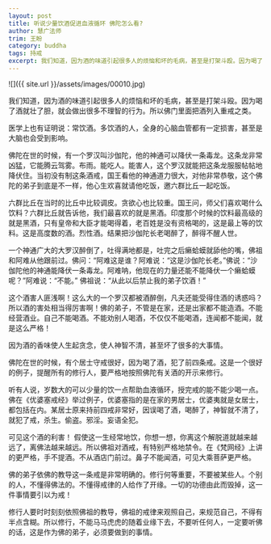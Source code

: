```yaml
---
layout: post
title: 听说少量饮酒促进血液循环 佛陀怎么看?
author: 慧广法师
trim: 王盼
category: buddha
tags: 持戒
excerpt: 我们知道，因为酒的味道引起很多人的烦恼和坏的毛病，甚至是打架斗殴。因为喝了酒就壮了胆，就会做出很多不理智的行为。所以佛门里面把酒列入重戒之类。
---
```


![]({{ site.url }}/assets/images/00010.jpg)

我们知道，因为酒的味道引起很多人的烦恼和坏的毛病，甚至是打架斗殴。因为喝了酒就壮了胆，就会做出很多不理智的行为。所以佛门里面把酒列入重戒之类。

医学上也有证明说：常饮酒。多饮酒的人，全身的心脑血管都有一定损害，甚至是大脑也会受到影响。

佛陀在世的时候，有一个罗汉叫沙伽陀，他的神通可以降伏一条毒龙。这条龙非常凶猛，它能腾云驾雾。布雨。能吃人。能害人，这个罗汉就能把这条龙服服帖帖地降伏住。当初没有制这条酒戒，国王看他的神通道力很大，对他非常恭敬，这个佛陀的弟子到底是不一样，他心生欢喜就请他吃饭，邀六群比丘一起吃饭。

六群比丘在当时的比丘中比较调皮。贪欲心也比较重。国王问，师父们喜欢喝什么饮料？六群比丘就告诉他，我们最喜欢的就是黑酒。印度那个时候的饮料最高级的就是黑酒，只有皇帝和大臣才能喝得着，老百姓是没有资格喝的，这是最上等的饮料。这是高度数的酒。烈性酒。结果把沙伽陀长老喝醉了，醉得不醒人世。

一个神通广大的大罗汉醉倒了，吐得满地都是，吐完之后癞蛤蟆就舔他的嘴，佛祖和阿难从他跟前过。佛问：“阿难这是谁？阿难说：“这是沙伽陀长老。”佛说：“沙伽陀他的神通能降伏一条毒龙。阿难呐，他现在的力量还能不能降伏一个癞蛤蟆呢？”阿难说：“不能。” 佛祖说：“从此以后禁止我的弟子饮酒！”

这个酒害人匪浅啊！这么大的一个罗汉都被酒醉倒，凡夫还能受得住酒的诱惑吗？所以酒的害处相当得厉害啊！佛的弟子，不管是在家，还是出家都不能造酒。不能经营酒业。自己不能喝酒。不能劝别人喝酒，不仅仅不能喝酒，连闻都不能闻，就是这么严格！

因为酒的香味使人生起贪念，使人神智不清，甚至坏了很多的大事情。

佛陀在世的时候，有个居士守戒很好，因为喝了酒，犯了前四条戒。这是一个很好的例子，提醒所有的修行人，要严格地按照佛陀有关酒的开示来修行。

听有人说，岁数大的可以少量的饮一点帮助血液循环，授完戒的能不能少喝一点。佛在《优婆塞戒经》举过例子，优婆塞指的是在家的男居士，优婆夷就是女居士，都包括在内。某居士原来持前四戒非常好，因误喝了酒，喝醉了，神智就不清了，就犯了戒，杀生。偷盗。邪淫。妄语全犯。

可见这个酒的利害！ 假使这一生经常地饮，你想一想，你离这个解脱道就越来越远了，离佛法越来越远。所以佛祖对酒戒，有特别严格地禁令。在《梵网经》上讲的更严格，手不提酒。不从酒店门前过。鼻子不能闻酒，可见大乘菩萨更严格。

佛的弟子依佛的教导这一条戒是非常明确的。修行何等重要，不要被某些人。个别的人，不懂得佛法的。不懂得戒律的人给作了开缘。一切的功德由此而毁掉，这一件事情要引以为戒！

修行人要时时刻刻依照佛祖的教导，佛祖的戒律来观照自己，来规范自己，不得有半点含糊。所以修行，不能马马虎虎的随着业缘下去，不要听任何人，一定要听佛的话，这是作为佛的弟子，必须要做到的事情。
